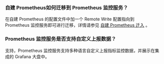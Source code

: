 ### 自建 Prometheus如何迁移到 Prometheus 监控服务？[](id:question1)

在自建 Prometheus 的配置文件中加一个 Remote Write 配置指向到 Prometheus 监控服务即可进行迁移，详情请参见 [自建 Prometheus 迁入](https://cloud.tencent.com/document/product/1416/56093) 。

### Prometheus 监控服务是否支持自定义上报数据？[](id:question2)

支持，Prometheus 监控服务支持多种语言自定义上报指标监控数据，并展示在集成的 Grafana 大盘中。

